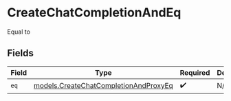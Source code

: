 # CreateChatCompletionAndEq

Equal to


## Fields

| Field                                                                                | Type                                                                                 | Required                                                                             | Description                                                                          |
| ------------------------------------------------------------------------------------ | ------------------------------------------------------------------------------------ | ------------------------------------------------------------------------------------ | ------------------------------------------------------------------------------------ |
| `eq`                                                                                 | [models.CreateChatCompletionAndProxyEq](../models/createchatcompletionandproxyeq.md) | :heavy_check_mark:                                                                   | N/A                                                                                  |